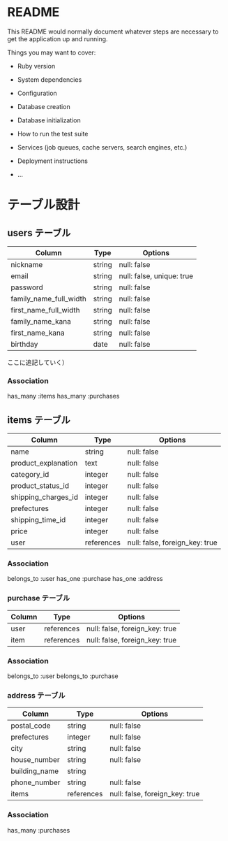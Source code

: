 # README

This README would normally document whatever steps are necessary to get the
application up and running.

Things you may want to cover:

* Ruby version

* System dependencies

* Configuration

* Database creation

* Database initialization

* How to run the test suite

* Services (job queues, cache servers, search engines, etc.)

* Deployment instructions

* ...

# テーブル設計

## users テーブル

|     Column             |    Type    |    Options                 |
| ---------------------  |  --------  |  ------------------------  |
| nickname               |   string   | null: false                |
| email                  |   string   | null: false, unique: true  |
| password               |   string   | null: false                |
| family_name_full_width |   string   | null: false                |
| first_name_full_width  |   string   | null: false                |
| family_name_kana       |   string   | null: false                |
| first_name_kana        |   string   | null: false                |
| birthday               |   date     | null: false                |

ここに追記していく）


### Association
  has_many :items
  has_many :purchases

## items テーブル

|     Column             |    Type      |    Options                       |
| --------------------   | -----------  |  ------------------------------  |
| name                   |  string      | null: false                      |
| product_explanation    |  text        | null: false                      |
| category_id            |  integer     | null: false                      |
| product_status_id      |  integer     | null: false                      |
| shipping_charges_id    |  integer     | null: false                      |
| prefectures            |  integer     | null: false                      |
| shipping_time_id       |  integer     | null: false                      |
| price                  |  integer     | null: false                      |
| user                   |  references  | null: false, foreign_key: true   |

### Association
  belongs_to :user
  has_one    :purchase
  has_one    :address
  


### purchase テーブル

| Column  |    Type      |    Options                       |
| ------  | -----------  |  ------------------------------  |
| user    |	 references  | null: false, foreign_key: true   |
| item    |  references  | null: false, foreign_key: true   |

### Association
  belongs_to :user
  belongs_to :purchase
  


### address テーブル

|     Column             |    Type      |    Options                       |
| --------------------   | -----------  |  ------------------------------  |
| postal_code            |  string      | null: false                      |
| prefectures            |  integer     | null: false                      |
| city                   |  string      | null: false                      |
| house_number           |  string      | null: false                      |
| building_name          |  string      |                                  |
| phone_number           |  string      | null: false                      |
| items                  |  references  | null: false, foreign_key: true   |

### Association
  has_many   :purchases



